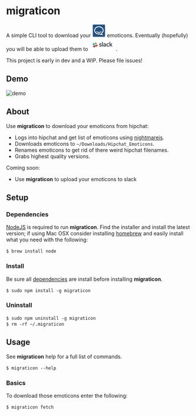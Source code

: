 # migraticon
A simple CLI tool to download your ![hipchat](/images/HipChat_sm.png) emoticons. Eventually (hopefully) you will be able to upload them to ![slack](/images/slack_sm.png).

This project is early in dev and a WIP. Please file issues!

## Demo

![demo](https://cloud.githubusercontent.com/assets/3709575/12862455/ae09e34a-cc20-11e5-8f70-003f088cd7d4.gif)

## About

Use **migraticon** to download your emoticons from hipchat:
* Logs into hipchat and get list of emoticons using [nightmarejs](http://www.nightmarejs.org/).
* Downloads emoticons to `~/Downloads/Hipchat_Emoticons`.
* Renames emoticons to get rid of there weird hipchat filenames.
* Grabs highest quality versions.

Coming soon:
* Use **migraticon** to upload your emoticons to slack

## Setup
### Dependencies

[NodeJS](http://nodejs.org/) is required to run **migraticon**. Find the installer and install the latest version; if using Mac OSX consider installing [homebrew](http://brew.sh/) and easily install what you need with the following:  

```
$ brew install node
```

### Install

Be sure all [dependencies](#Dependencies) are install before installing **migraticon**.

```
$ sudo npm install -g migraticon
```

### Uninstall

```
$ sudo npm uninstall -g migraticon
$ rm -rf ~/.migraticon
```

## Usage
See **migraticon** help for a full list of commands.

```
$ migraticon --help
```

### Basics

To download those emoticons enter the following:

```
$ migraticon fetch
```
